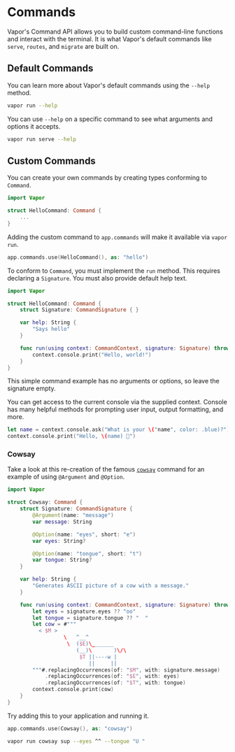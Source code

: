 # Commands

Vapor's Command API allows you to build custom command-line functions and interact with the terminal. It is what Vapor's default commands like `serve`, `routes`, and `migrate` are built on. 

## Default Commands

You can learn more about Vapor's default commands using the `--help` method. 

```sh
vapor run --help
```

You can use `--help` on a specific command to see what arguments and options it accepts.

```sh
vapor run serve --help
```

## Custom Commands

You can create your own commands by creating types conforming to `Command`. 

```swift
import Vapor

struct HelloCommand: Command { 
	...
}
```

Adding the custom command to `app.commands` will make it available via `vapor run`. 

```swift
app.commands.use(HelloCommand(), as: "hello")
```

To conform to `Command`, you must implement the `run` method. This requires declaring a `Signature`. You must also provide default help text.

```swift
import Vapor

struct HelloCommand: Command {
    struct Signature: CommandSignature { }

    var help: String {
        "Says hello"
    }

    func run(using context: CommandContext, signature: Signature) throws {
        context.console.print("Hello, world!")
    }
}
```

This simple command example has no arguments or options, so leave the signature empty.

You can get access to the current console via the supplied context. Console has many helpful methods for prompting user input, output formatting, and more. 

```swift
let name = context.console.ask("What is your \("name", color: .blue)?")
context.console.print("Hello, \(name) 👋")
```

### Cowsay

Take a look at this re-creation of the famous [`cowsay`](https://en.wikipedia.org/wiki/Cowsay) command for an example of using `@Argument` and `@Option`.

```swift
import Vapor

struct Cowsay: Command {
    struct Signature: CommandSignature {
        @Argument(name: "message")
        var message: String

        @Option(name: "eyes", short: "e")
        var eyes: String?

        @Option(name: "tongue", short: "t")
        var tongue: String?
    }

    var help: String {
        "Generates ASCII picture of a cow with a message."
    }

    func run(using context: CommandContext, signature: Signature) throws {
        let eyes = signature.eyes ?? "oo"
        let tongue = signature.tongue ?? "  "
        let cow = #"""
          < $M >
                  \   ^__^
                   \  ($E)\_______
                      (__)\       )\/\
                       $T ||----w |
                          ||     ||
        """#.replacingOccurrences(of: "$M", with: signature.message)
            .replacingOccurrences(of: "$E", with: eyes)
            .replacingOccurrences(of: "$T", with: tongue)
        context.console.print(cow)
    }
}
```

Try adding this to your application and running it.

```swift
app.commands.use(Cowsay(), as: "cowsay")
```

```sh
vapor run cowsay sup --eyes ^^ --tongue "U "
```
